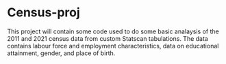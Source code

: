 # Census-proj
This project will contain some code used to do some basic analaysis of the 2011 and 2021 census data from 
custom Statscan tabulations. The data contains labour force and employment characteristics,
data on educational attainment, gender, and place of birth. 
